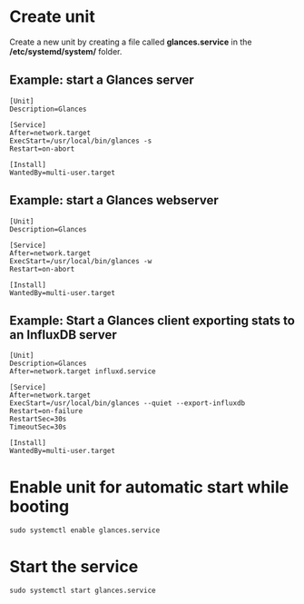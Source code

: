 # Create unit

Create a new unit by creating a file called **glances.service** in the __/etc/systemd/system/__ folder.

## Example: start a Glances server

```
[Unit]
Description=Glances

[Service]
After=network.target
ExecStart=/usr/local/bin/glances -s
Restart=on-abort

[Install]
WantedBy=multi-user.target
```

## Example: start a Glances webserver

```
[Unit]
Description=Glances

[Service]
After=network.target
ExecStart=/usr/local/bin/glances -w
Restart=on-abort

[Install]
WantedBy=multi-user.target
```

## Example: Start a Glances client exporting stats to an InfluxDB server

```
[Unit]
Description=Glances
After=network.target influxd.service

[Service]
After=network.target
ExecStart=/usr/local/bin/glances --quiet --export-influxdb
Restart=on-failure
RestartSec=30s
TimeoutSec=30s

[Install]
WantedBy=multi-user.target
```

# Enable unit for automatic start while booting

    sudo systemctl enable glances.service

# Start the service

    sudo systemctl start glances.service

